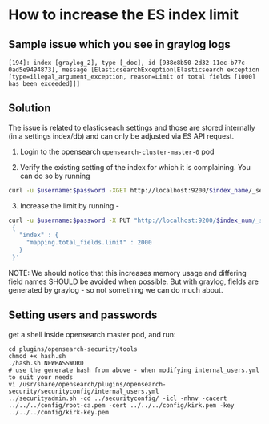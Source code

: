 # How to increase the ES index limit

## Sample issue which you see in graylog logs

```
[194]: index [graylog_2], type [_doc], id [938e8b50-2d32-11ec-b77c-0ad5e9494873], message [ElasticsearchException[Elasticsearch exception [type=illegal_argument_exception, reason=Limit of total fields [1000] has been exceeded]]]
```

## Solution

The issue is related to elasticseach settings and those are stored internally (in a settings index/db) and can only be adjusted via ES API request.
1. Login to the opensearch `opensearch-cluster-master-0` pod

2. Verify the existing setting of the index for which it is complaining. You can do so by running 
```sh
curl -u $username:$password -XGET http://localhost:9200/$index_name/_settings?pretty=true
```

3. Increase the limit by running - 
```sh
curl -u $username:$password -X PUT "http://localhost:9200/$index_num/_settings?pretty" -H 'Content-Type: application/json' -d'
 {
   "index" : {
     "mapping.total_fields.limit" : 2000
   }
 }'
```

NOTE: We should notice that this increases memory usage and differing field names SHOULD be avoided when possible. But with graylog, fields are generated by graylog - so not something we can do much about.


## Setting users and passwords

get a shell inside opensearch master pod, and run:
```
cd plugins/opensearch-security/tools
chmod +x hash.sh
./hash.sh NEWPASSWORD
# use the generate hash from above - when modifying internal_users.yml to suit your needs
vi /usr/share/opensearch/plugins/opensearch-security/securityconfig/internal_users.yml
../securityadmin.sh -cd ../securityconfig/ -icl -nhnv -cacert ../../../config/root-ca.pem -cert ../../../config/kirk.pem -key ../../../config/kirk-key.pem
```
